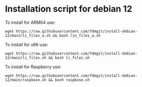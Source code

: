 # Installation script for debian 12

To install for ARM64 use:

```
wget https://raw.githubusercontent.com/fdmgit/install-debian-12/main/li_files_a.sh && bash lin_files_a.sh
```


To install for x86 use:

```
wget https://raw.githubusercontent.com/fdmgit/install-debian-12/main/li_files.sh && bash li_files.sh
```


To install for Raspberry use:

```
wget https://raw.githubusercontent.com/fdmgit/install-debian-12/main/raspbase.sh && bash raspbase.sh
```




